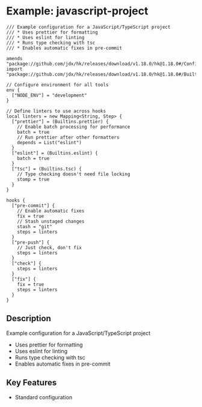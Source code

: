 # Example: javascript-project

```pkl
/// Example configuration for a JavaScript/TypeScript project
/// * Uses prettier for formatting
/// * Uses eslint for linting  
/// * Runs type checking with tsc
/// * Enables automatic fixes in pre-commit

amends "package://github.com/jdx/hk/releases/download/v1.18.0/hk@1.18.0#/Config.pkl"
import "package://github.com/jdx/hk/releases/download/v1.18.0/hk@1.18.0#/Builtins.pkl"

// Configure environment for all tools
env {
  ["NODE_ENV"] = "development"
}

// Define linters to use across hooks
local linters = new Mapping<String, Step> {
  ["prettier"] = (Builtins.prettier) {
    // Enable batch processing for performance
    batch = true
    // Run prettier after other formatters
    depends = List("eslint")
  }
  ["eslint"] = (Builtins.eslint) {
    batch = true
  }
  ["tsc"] = (Builtins.tsc) {
    // Type checking doesn't need file locking
    stomp = true
  }
}

hooks {
  ["pre-commit"] {
    // Enable automatic fixes
    fix = true
    // Stash unstaged changes
    stash = "git"
    steps = linters
  }
  ["pre-push"] {
    // Just check, don't fix
    steps = linters
  }
  ["check"] {
    steps = linters
  }
  ["fix"] {
    fix = true
    steps = linters
  }
}
```

## Description

Example configuration for a JavaScript/TypeScript project
* Uses prettier for formatting
* Uses eslint for linting  
* Runs type checking with tsc
* Enables automatic fixes in pre-commit

## Key Features

- Standard configuration

